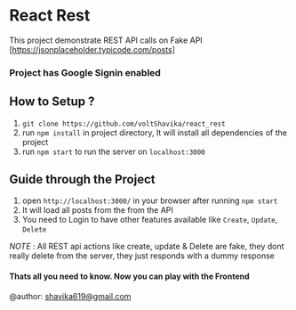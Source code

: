 # React Rest

This project demonstrate REST API calls on Fake API [https://jsonplaceholder.typicode.com/posts]

### Project has Google Signin enabled

## How to Setup ?

1. `git clone https://github.com/voltShavika/react_rest`
2. run `npm install` in project directory, It will install all dependencies of the project
3. run `npm start` to run the server on `localhost:3000`

## Guide through the Project

1. open `http://localhost:3000/` in your browser after running `npm start`
2. It will load all posts from the from the API
3. You need to Login to have other features available like `Create`, `Update`, `Delete`

*NOTE* : All REST api actions like create, update & Delete are fake, they dont really delete from the server, they just responds with a dummy response

#### Thats all you need to know. Now you can play with the Frontend

@author: shavika619@gmail.com


